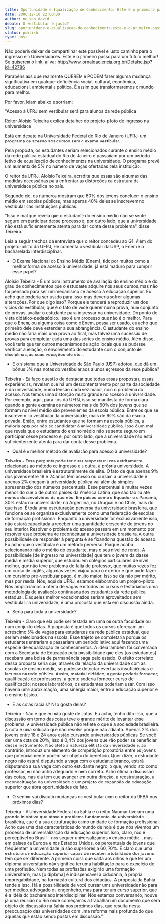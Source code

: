 ```yaml
---
title: Oportunidade e Equalização de Conhecimento. Este é o primeiro passo!
date: 2006-12-10 22:00:00
author: nelson.david
debate: O vestibular é justo?
slug: oportunidade-e-equalizacao-de-conhecimento-este-e-o-primeiro-passo
status: publish 
type: post
---
```


Não poderia deixar de compartilhar este possível e justo caminho para o ingresso em Universidades. Este é o primeiro passo para um futuro melhor! Se quiserem o link, aí vai: http://www.jornaldaciencia.org.br/Detalhe.jsp?id=42786  

Parabéns aos que realmente QUEREM e PODEM fazer alguma mudança significativa em qualquer deficiência social, cultural, econômica, educacional, ambiental e política. É assim que transformaremos o mundo para melhor.  

Por favor, leiam abaixo e sorriam:  

"Acesso à UFRJ sem vestibular será para alunos da rede pública   

  

Reitor Aloísio Teixeira explica detalhes do projeto-piloto de ingresso na universidade   

  

Está em debate na Universidade Federal do Rio de Janeiro (UFRJ) um programa de acesso aos cursos sem o exame vestibular.  

  

Pela proposta, os estudantes seriam selecionados durante o ensino médio da rede pública estadual do Rio de Janeiro e passariam por um período letivo de equalização de conhecimentos na universidade. O programa prevê um aumento de 5% no número de vagas ofertadas pela instituição.  

  

O reitor da UFRJ, Aloísio Teixeira, acredita que essas são algumas das medidas necessárias para enfrentar as distorções da estrutura da universidade pública no país.  

  

Segundo ele, os números mostram que 60% dos jovens concluem o ensino médio em escolas públicas, mas apenas 40% deles se inscrevem no vestibular das instituições públicas.  

  

"Isso é mal que revela que o estudante do ensino médio não se sente seguro em participar desse processo e, por outro lado, que a universidade não está suficientemente atenta para dar conta desse problema", disse Teixeira.  

  

Leia a seguir trechos da entrevista que o reitor concedeu ao G1. Além do projeto-piloto da UFRJ, ele comenta o vestibular da USP, o Enem e o bacharelado interdisciplinar.  

  

- O Exame Nacional do Ensino Médio (Enem), tido por muitos como a melhor forma de acesso à universidade, já está maduro para cumprir esse papel?  

  

Aloísio Teixeira - É um bom instrumento de avaliação do ensino médio e do grau de conhecimentos que o estudante adquire nos seus cursos, mas não foi pensado para ser um mecanismo de acesso à educação superior. Eu acho que poderia ser usado para isso, mas deveria sofrer algumas alterações. Por que digo isso? Porque ele tenderá a reproduzir um dos vícios do vestibular, que é o fato de você querer numa prova, num conjunto de provas, avaliar o estudante para ingressar na universidade. Do ponto de vista didático-pedagógico, isso é um processo que não é o melhor. Para que o Enem, ou alguma coisa como o Enem, possa ser usado, eu acho que primeiro dele deve estender a sua abrangência. O estudante do ensino médio não faria mais uma prova ao final, mas talvez uma sucessão de provas para completar cada uma das séries do ensino médio. Além disso, você teria que ter outros mecanismos de ação locais que se pudesse verificar a relação, o envolvimento do estudante com o conjunto de disciplinas, as suas vocações etc etc...  

  

- E o sistema que a Universidade de São Paulo (USP) adotou, que dá um bônus 3% nas notas do vestibular aos alunos egressos da rede pública?  

  

Teixeira - Eu faço questão de destacar que todas essas propostas, essas experiências, revelam que há um descontentamento por parte da sociedade e da universidade, numa tensão cada vez maior, com o problema do acesso. Nós temos uma distorção muito grande no acesso à universidade. Por exemplo, aqui, para nós da UFRJ, isso se manifesta de forma clara quando a gente examina os números: mais de 60% dos jovens que se formam no nível médio são provenientes da escola pública. Entre os que se inscrevem no vestibular da universidade, mais de 60% são da escola privada. Então, entre estudantes que se formam na escola pública, a maioria opta por não se candidatar à universidade pública. Isso é um mal que revela que o estudante do ensino médio não se sente seguro em participar desse processo e, por outro lado, que a universidade não está suficientemente atenta para dar conta desse problema.  

  

- Qual é o melhor método de avaliação para acesso à universidade?  

  

Teixeira - Essa pergunta pode ter duas respostas: uma estritamente relacionada ao método de ingresso e a outra, à própria universidade. A universidade brasileira é estruturalmente de elite. O fato de que apenas 9% dos jovens entre 18 e 24 anos têm acesso ou cursam a universidade e apenas 2% chegam à universidade pública vai além da simples apresentação dos números percentuais. Esse percentual é muitas vezes menor do que o de outros países da América Latina, que são tão ou até menos desenvolvidos do que nós. Em países como o Equador e o Panamá, 30% estão na universidade; na Argentina, no Uruguai e no Chile, mais do que isso. É toda uma estruturação perversa da universidade brasileira, que funciona ou se organiza exclusivamente como uma federação de escolas de formação profissional. Enquanto a universidade for exclusivamente isso, não estará capacitada a receber uma quantidade crescente de jovens no seu interior. Resolver o problema do acesso passará em um momento por resolver esse problema de reconceituar a universidade brasileira. A outra possibilidade de responder à pergunta é se fixando na questão do acesso. Eu acho que o vestibular é um método perverso. Porque acaba selecionando não o mérito do estudante, mas o seu nível de renda. A possibilidade [de ingresso na universidade] que tem o jovem da classe média e média superior, que estudou em colégios particulares de nível melhor, que não teve problema de falta de professor, que muitas vezes fez um curso de inglês, algumas vezes viajou para o exterior e que pode fazer um cursinho pré-vestibular pago, é muito maior. Isso se dá não por mérito, mas por renda. Nós, aqui da UFRJ, estamos elaborando um projeto-piloto. Nós ampliaríamos a oferta de vagas em todos os cursos e testaríamos uma metodologia de avaliação continuada dos estudantes da rede pública estadual. E aqueles melhor vocacionados seriam aproveitados sem vestibular na universidade, é uma proposta que está em discussão ainda.  

  

- Seria para toda a universidade?  

  

Teixeira - Claro que ela pode ser testada em uma ou outra faculdade ou num conjunto delas. A proposta é que todos os cursos ofereçam um acréscimo 5% de vagas para estudantes da rede pública estadual, que seriam selecionados na escola. Esse trajeto se completaria porque os estudantes entrariam e passariam um período letivo aqui fazendo uma espécie de equalização de conhecimentos. A idéia também foi conversada com a Secretaria de Educação pela possibilidade que eles [os estudantes] recebam uma bolsa de permanência paga pelo estado. O efeito correlato dessa proposta seria que, através da relação da universidade com as escolas de ensino médio, se pudesse detectar eventuais insuficiências e lacunas na rede pública. Assim, material didático, a gente poderia fornecer; qualificação de professores, a gente poderia fornecer curso de qualificação; nossos laboratórios, os estudantes poderiam usar. Com isso haveria uma aproximação, uma sinergia maior, entre a educação superior e o ensino básico.  

  

- E as cotas raciais? Não gosta delas?  

  

Teixeira - Não é que eu não goste de cotas. Eu acho, tenho dito isso, que a discussão em torno das cotas teve o grande mérito de levantar esse problema. A universidade pública não reflete o que é a sociedade brasileira. A cota é uma solução que não resolve porque não adianta. Apenas 2% dos jovens entre 18 e 24 anos estão cursando universidades públicas. Se você der uma cota de 20%, isso é 0,4% dos jovens que vão poder se beneficiar desse instrumento. Não afeta a natureza elitista da universidade e, ao contrário, introduz um elemento de competição probatória entre os jovens que potencialmente podem ser objeto do benefício. Quer dizer, o estudante negro não estará disputando a vaga com o estudante branco, estará disputando a sua vaga com outro estudante negro, o que, vendo isto como professor, eu não acho adequado e nem correto. Acho ótima a discussão das cotas, mas ela tem que avançar em outra direção, a reestruturação, a reconceituação da universidade e um projeto de expansão da educação superior que abra oportunidades de fato.  

  

- O senhor vai discutir mudanças no vestibular com o reitor da UFBA nos próximos dias?  

  

Teixeira - A Universidade Federal da Bahia e o reitor Naomar tiveram uma grande iniciativa que ataca o problema fundamental da universidade brasileira, que é a sua estruturação como unidade de formação profissional. Acho que uma das características do mundo de hoje é que nós vivemos um processo de universalização da educação superior. Isso, claro, não é perceptível no Brasil - nós sequer universalizamos o ensino médio-, mas em países da Europa e nos Estados Unidos, os percentuais de jovens que freqüentam a universidade já são superiores a 60, 70%. É claro que uma estrutura de educação superior capaz de receber a totalidade dos jovens tem que ser diferente. A primeira coisa que salta aos olhos é que ter um diploma universitário não significa ter uma habilitação para o exercício de uma profissão. Nem todas as profissões exigirão uma formação universitária, mas [o diploma] é indispensável à cidadania, à própria empregabilidade, na formação cultural dos cidadãos. A proposta da Bahia tende a isso. Há a possibilidade de você cursar uma universidade não para ser médico, advogado ou engenheiro, mas para ter um curso superior, que é a idéia do bacharelado interdisciplinar. Nós estamos conversando, houve já uma reunião no Rio onde começamos a trabalhar um documento que será objeto de discussão na Bahia nos próximos dias, que resulta nessa preocupação das universidades com uma reforma mais profunda do que aquelas que estão sendo postas em discussão."
